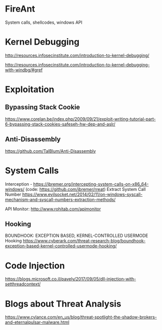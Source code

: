 # FireAnt
System calls, shellcodes, windows API

# Kernel Debugging
http://resources.infosecinstitute.com/introduction-to-kernel-debugging/

http://resources.infosecinstitute.com/introduction-to-kernel-debugging-with-windbg/#gref


# Exploitation
## Bypassing Stack Cookie
https://www.corelan.be/index.php/2009/09/21/exploit-writing-tutorial-part-6-bypassing-stack-cookies-safeseh-hw-dep-and-aslr/

## Anti-Disassembly
https://github.com/TalBlum/Anti-Disassembly

# System Calls
Interception - https://jbremer.org/intercepting-system-calls-on-x86_64-windows/ (code: https://github.com/jbremer/rreat)
Extract System Call Number https://www.evilsocket.net/2014/02/11/on-windows-syscall-mechanism-and-syscall-numbers-extraction-methods/

API Monitor: http://www.rohitab.com/apimonitor

## Hooking
BOUNDHOOK: EXCEPTION BASED, KERNEL-CONTROLLED USERMODE Hooking https://www.cyberark.com/threat-research-blog/boundhook-exception-based-kernel-controlled-usermode-hooking/

# Code Injection
https://blogs.microsoft.co.il/pavely/2017/09/05/dll-injection-with-setthreadcontext/

# Blogs about Threat Analysis
https://www.cylance.com/en_us/blog/threat-spotlight-the-shadow-brokers-and-eternalpulsar-malware.html
